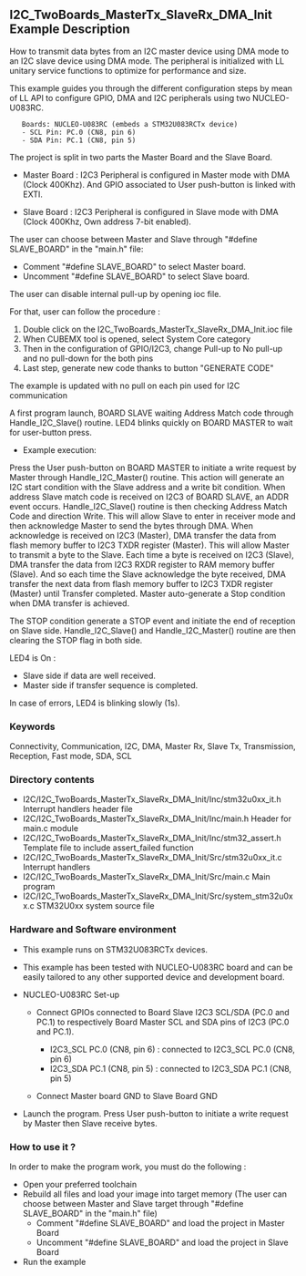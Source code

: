 ## <b>I2C_TwoBoards_MasterTx_SlaveRx_DMA_Init Example Description</b>

How to transmit data bytes from an I2C master device using DMA mode
to an I2C slave device using DMA mode. The peripheral is initialized
with LL unitary service functions to optimize for performance and size.

This example guides you through the different configuration steps by mean of LL API
to configure GPIO, DMA and I2C peripherals using two NUCLEO-U083RC.

       Boards: NUCLEO-U083RC (embeds a STM32U083RCTx device)
       - SCL Pin: PC.0 (CN8, pin 6)
       - SDA Pin: PC.1 (CN8, pin 5)

The project is split in two parts the Master Board and the Slave Board.

- Master Board :
  I2C3 Peripheral is configured in Master mode with DMA (Clock 400Khz).
  And GPIO associated to User push-button is linked with EXTI.

- Slave Board :
  I2C3 Peripheral is configured in Slave mode with DMA (Clock 400Khz, Own address 7-bit enabled).

The user can choose between Master and Slave through "#define SLAVE_BOARD"
in the "main.h" file:

- Comment "#define SLAVE_BOARD" to select Master board.
- Uncomment "#define SLAVE_BOARD" to select Slave board.

The user can disable internal pull-up by opening ioc file.

For that, user can follow the procedure :

 1. Double click on the I2C_TwoBoards_MasterTx_SlaveRx_DMA_Init.ioc file
 2. When CUBEMX tool is opened, select System Core category
 3. Then in the configuration of GPIO/I2C3, change Pull-up to No pull-up and no pull-down for the both pins
 4. Last step, generate new code thanks to button "GENERATE CODE"
 
The example is updated with no pull on each pin used for I2C communication

A first program launch, BOARD SLAVE waiting Address Match code through Handle_I2C_Slave() routine.
LED4 blinks quickly on BOARD MASTER to wait for user-button press.

- Example execution:

Press the User push-button on BOARD MASTER to initiate a write request by Master through Handle_I2C_Master() routine.
This action will generate an I2C start condition with the Slave address and a write bit condition.
When address Slave match code is received on I2C3 of BOARD SLAVE, an ADDR event occurs.
Handle_I2C_Slave() routine is then checking Address Match Code and direction Write.
This will allow Slave to enter in receiver mode and then acknowledge Master to send the bytes through DMA.
When acknowledge is received on I2C3 (Master), DMA transfer the data from flash memory buffer to I2C3 TXDR register (Master).
This will allow Master to transmit a byte to the Slave.
Each time a byte is received on I2C3 (Slave), DMA transfer the data from I2C3 RXDR register to RAM memory buffer (Slave).
And so each time the Slave acknowledge the byte received,
DMA transfer the next data from flash memory buffer to I2C3 TXDR register (Master) until Transfer completed.
Master auto-generate a Stop condition when DMA transfer is achieved.

The STOP condition generate a STOP event and initiate the end of reception on Slave side.
Handle_I2C_Slave() and Handle_I2C_Master() routine are then clearing the STOP flag in both side.

LED4 is On :

- Slave side if data are well received.
- Master side if transfer sequence is completed.

In case of errors, LED4 is blinking slowly (1s).

### <b>Keywords</b>

Connectivity, Communication, I2C, DMA, Master Rx, Slave Tx, Transmission, Reception, Fast mode, SDA, SCL


### <b>Directory contents</b>

  - I2C/I2C_TwoBoards_MasterTx_SlaveRx_DMA_Init/Inc/stm32u0xx_it.h          Interrupt handlers header file
  - I2C/I2C_TwoBoards_MasterTx_SlaveRx_DMA_Init/Inc/main.h                  Header for main.c module
  - I2C/I2C_TwoBoards_MasterTx_SlaveRx_DMA_Init/Inc/stm32_assert.h          Template file to include assert_failed function
  - I2C/I2C_TwoBoards_MasterTx_SlaveRx_DMA_Init/Src/stm32u0xx_it.c          Interrupt handlers
  - I2C/I2C_TwoBoards_MasterTx_SlaveRx_DMA_Init/Src/main.c                  Main program
  - I2C/I2C_TwoBoards_MasterTx_SlaveRx_DMA_Init/Src/system_stm32u0xx.c      STM32U0xx system source file

### <b>Hardware and Software environment</b>

  - This example runs on STM32U083RCTx devices.

  - This example has been tested with NUCLEO-U083RC board and can be
    easily tailored to any other supported device and development board.

  - NUCLEO-U083RC Set-up
    - Connect GPIOs connected to Board Slave I2C3 SCL/SDA (PC.0 and PC.1)
    to respectively Board Master SCL and SDA pins of I2C3 (PC.0 and PC.1).
      - I2C3_SCL  PC.0 (CN8, pin 6) : connected to I2C3_SCL PC.0 (CN8, pin 6)
      - I2C3_SDA  PC.1 (CN8, pin 5) : connected to I2C3_SDA PC.1 (CN8, pin 5)

    - Connect Master board GND to Slave Board GND

  - Launch the program. Press User push-button to initiate a write request by Master
      then Slave receive bytes.

### <b>How to use it ?</b>

In order to make the program work, you must do the following :

 - Open your preferred toolchain
 - Rebuild all files and load your image into target memory (The user can choose between Master
   and Slave target through "#define SLAVE_BOARD" in the "main.h" file)
    - Comment "#define SLAVE_BOARD" and load the project in Master Board
    - Uncomment "#define SLAVE_BOARD" and load the project in Slave Board
 - Run the example

